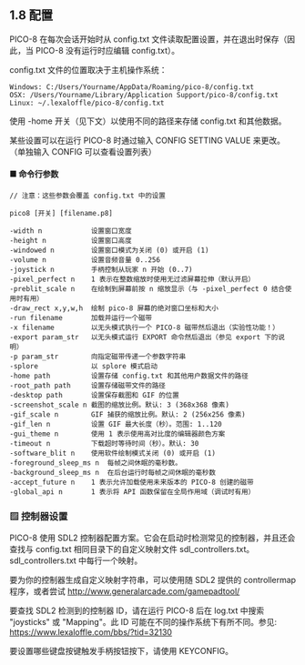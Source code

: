 ## 1.8 配置

PICO-8 在每次会话开始时从 config.txt 文件读取配置设置，并在退出时保存（因此，当 PICO-8 没有运行时应编辑 config.txt）。

config.txt 文件的位置取决于主机操作系统：

```
Windows: C:/Users/Yourname/AppData/Roaming/pico-8/config.txt  
OSX: /Users/Yourname/Library/Application Support/pico-8/config.txt  
Linux: ~/.lexaloffle/pico-8/config.txt  
```

使用 -home 开关（见下文）以使用不同的路径来存储 config.txt 和其他数据。

某些设置可以在运行 PICO-8 时通过输入 CONFIG SETTING VALUE 来更改。（单独输入 CONFIG 可以查看设置列表）

#### ■ 命令行参数

```
// 注意：这些参数会覆盖 config.txt 中的设置

pico8 [开关] [filename.p8]

-width n            设置窗口宽度  
-height n           设置窗口高度  
-windowed n         设置窗口模式为关闭 (0) 或开启 (1)  
-volume n           设置音频音量 0..256  
-joystick n         手柄控制从玩家 n 开始 (0..7)  
-pixel_perfect n    1 表示在整数缩放时使用无过滤屏幕拉伸（默认开启）  
-preblit_scale n    在绘制到屏幕前按 n 缩放显示（与 -pixel_perfect 0 结合使用时有用）  
-draw_rect x,y,w,h  绘制 pico-8 屏幕的绝对窗口坐标和大小  
-run filename       加载并运行一个磁带  
-x filename         以无头模式执行一个 PICO-8 磁带然后退出（实验性功能！）  
-export param_str   以无头模式运行 EXPORT 命令然后退出（参见 export 下的说明）  
-p param_str        向指定磁带传递一个参数字符串  
-splore             以 splore 模式启动  
-home path          设置存储 config.txt 和其他用户数据文件的路径  
-root_path path     设置存储磁带文件的路径  
-desktop path       设置保存截图和 GIF 的位置  
-screenshot_scale n 截图的缩放比例。默认: 3 (368x368 像素)  
-gif_scale n        GIF 捕获的缩放比例。默认: 2 (256x256 像素)  
-gif_len n          设置 GIF 最大长度（秒）。范围: 1..120  
-gui_theme n        使用 1 表示使用高对比度的编辑器颜色方案  
-timeout n          下载超时等待时间（秒）。默认: 30  
-software_blit n    使用软件绘制模式关闭 (0) 或开启 (1)  
-foreground_sleep_ms n  每帧之间休眠的毫秒数。  
-background_sleep_ms n  在后台运行时每帧之间休眠的毫秒数  
-accept_future n    1 表示允许加载使用未来版本的 PICO-8 创建的磁带  
-global_api n       1 表示将 API 函数保留在全局作用域（调试时有用）  
```

### ▨ 控制器设置

PICO-8 使用 SDL2 控制器配置方案。它会在启动时检测常见的控制器，并且还会查找与 config.txt 相同目录下的自定义映射文件 sdl_controllers.txt。sdl_controllers.txt 中每行一个映射。

要为你的控制器生成自定义映射字符串，可以使用随 SDL2 提供的 controllermap 程序，或者尝试 http://www.generalarcade.com/gamepadtool/

要查找 SDL2 检测到的控制器 ID，请在运行 PICO-8 后在 log.txt 中搜索 "joysticks" 或 "Mapping"。此 ID 可能在不同的操作系统下有所不同。参见: https://www.lexaloffle.com/bbs/?tid=32130

要设置哪些键盘按键触发手柄按钮按下，请使用 KEYCONFIG。